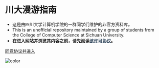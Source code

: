 # **川大漫游指南**

- 这是由四川大学计算机学院的一群同学们维护的非官方资料库。
- This is an unofficial repository maintained by a group of students from the College of Computer Science at Sichuan University.
- **在进入网站并浏览其内容之前，请先阅读<u><a href="#/depart/arrangement" target="_blank" style="color:#34495e;">该许可协议</a></u>。**



[同意协议并进入](depart/foreword)

![color](#f0f0f0)
